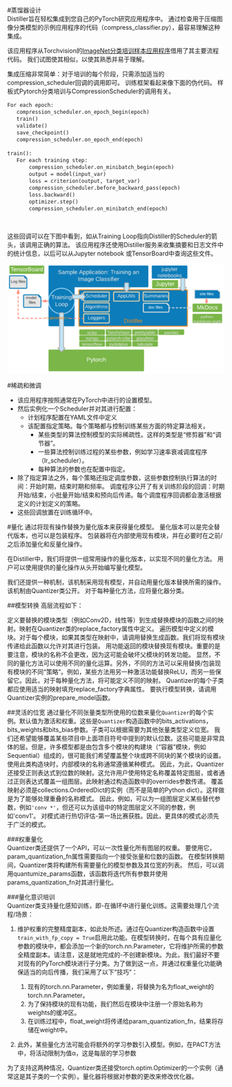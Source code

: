 
#蒸馏器设计<br>
Distiller旨在轻松集成到您自己的PyTorch研究应用程序中。
通过检查用于压缩图像分类模型的示例应用程序的代码（compress_classifier.py），最容易理解这种集成。

该应用程序从Torchvision的[ImageNet分类培训样本应用程序](https://github.com/pytorch/examples/tree/master/imagenet "标题")借用了其主要流程代码。 我们试图使其相似，以使其熟悉并易于理解。

集成压缩非常简单：对于培训的每个阶段，只需添加适当的compression_scheduler回调的调用即可。 训练框架看起来像下面的伪代码。 样板式Pytorch分类培训与CompressionScheduler的调用有关。

 ```textmate
For each epoch:
    compression_scheduler.on_epoch_begin(epoch)
    train()
    validate()
    save_checkpoint()
    compression_scheduler.on_epoch_end(epoch)

train():
    For each training step:
        compression_scheduler.on_minibatch_begin(epoch)
        output = model(input_var)
        loss = criterion(output, target_var)
        compression_scheduler.before_backward_pass(epoch)
        loss.backward()
        optimizer.step()
        compression_scheduler.on_minibatch_end(epoch)



```
这些回调可以在下图中看到，如从Training Loop指向Distiller的Scheduler的箭头，该调用正确的算法。 该应用程序还使用Distiller服务来收集摘要和日志文件中的统计信息，以后可以从Jupyter notebook 或TensorBoard中查询这些文件。



![流程](.\img\distiller-design.png)

#稀疏和微调
* 该应用程序按照通常在PyTorch中进行的设置模型。
* 然后实例化一个Scheduler并对其进行配置：
    + 计划程序配置在YAML文件中定义
    + 该配置指定策略。每个策略都与控制训练某些方面的特定算法相关。
        - 某些类型的算法控制模型的实际稀疏性。这样的类型是“修剪器”和“调节器”。
        - 一些算法控制训练过程的某些参数，例如学习速率衰减调度程序（lr_scheduler）。
        - 每种算法的参数也在配置中指定。
* 除了指定算法之外，每个策略还指定调度参数，这些参数控制执行算法的时间：开始时期，结束时期和频率。
调度程序公开了有关训练阶段的回调：时期开始/结束，小批量开始/结束和预向后传递。每个调度程序回调都会激活根据定义的计划定义的策略。
* 这些回调放置在训练循环中。

#量化
通过将现有操作替换为量化版本来获得量化模型。 量化版本可以是完全替代版本，也可以是包装程序。 包装器将在内部使用现有模块，并在必要时在之前/之后添加量化和反量化操作。

在Distiller中，我们将提供一组常用操作的量化版本，以实现不同的量化方法。 用户可以使用提供的量化操作从头开始编写量化模型。

我们还提供一种机制，该机制采用现有模型，并自动用量化版本替换所需的操作。 该机制由Quantizer类公开。 对于每种量化方法，应将量化器分类。


##模型转换
高层流程如下：

定义要替换的模块类型（例如Conv2D，线性等）到生成替换模块的函数之间的映射。映射在Quantizer类的replace_factory属性中定义。
遍历模型中定义的模块。对于每个模块，如果其类型在映射中，请调用替换生成函数。我们将现有模块传递给此函数以允许对其进行包装。
用功能返回的模块替换现有模块。重要的是要注意，模块的名称不会更改，因为这可能会破坏父模块的转发功能。
显然，不同的量化方法可以使用不同的量化运算。另外，不同的方法可以采用替换/包装现有模块的不同“策略”。例如，某些方法用另一种激活功能替换ReLU，而另一些保留它。因此，对于每种量化方法，将可能定义不同的映射。
Quantizer的每个子类都应使用适当的映射填充replace_factory字典属性。
要执行模型转换，请调用Quantizer实例的prepare_model函数。

##灵活的位宽
通过量化不同张量类型所使用的位数来量化```Quantizer```的每个实例。默认值为激活和权重。这些是```Quantizer```构造函数中的bits_activations，bits_weights和bits_bias参数。子类可以根据需要为其他张量类型定义位宽。
我们还希望能够覆盖某些项目中上面项目符号中提到的默认位数。这些可能是非常具体的层。但是，许多模型都是由包含多个模块的构建块（“容器”模块，例如Sequential）组成的，很可能我们希望覆盖整个块或跨不同块的某个模块的设置。使用此类构造块时，内部模块的名称通常遵循某种模式。
因此，为此，Quantizer还接受正则表达式到位数的映射。这允许用户使用特定名称覆盖特定图层，或者通过正则表达式覆盖一组图层。此映射通过构造函数中的overrides参数传递。
覆盖映射必须是collections.OrderedDict的实例（而不是简单的Python dict）。这样做是为了能够处理重叠的名称模式。
因此，例如，可以为一组图层定义某些替代参数，例如```'conv *'```，但还可以为该组中的特定图层定义不同的参数，例如'conv1'。
对模式进行热切评估-第一场比赛获胜。因此，更具体的模式必须先于广泛的模式。


###权重量化<br>
Quantizer类还提供了一个API，可以一次性量化所有图层的权重。 要使用它，param_quantization_fn属性需要指向一个接受张量和位数的函数。 在模型转换期间，Quantizer类将构建所有需要量化的模型参数及其位宽的列表。 然后，可以调用quantumize_params函数，该函数将迭代所有参数并使用params_quantization_fn对其进行量化。

###量化意识培训<br>
Quantizer类支持量化感知训练，即-在循环中进行量化训练。这需要处理几个流程/场景：

1. 维护权重的完整精度副本，如此处所述。通过在Quantizer构造函数中设置```train_with_fp_copy = True```启用此功能。在模型转换时，在每个具有应量化参数的模块中，都会添加一个新的torch.nn.Parameter，它将维护所需的参数全精度副本。请注意，这是就地完成的-不创建新模块。为此，我们最好不要对现有的PyTorch模块进行子分类。为了做到这一点，并通过权重量化功能确保适当的向后传播，我们采用了以下“技巧”：

    1. 现有的torch.nn.Parameter，例如重量，将替换为名为float_weight的torch.nn.Parameter。
    2. 为了保持模块的现有功能，我们然后在模块中注册一个原始名称为weights的缓冲区。
    3. 在训练过程中，float_weight将传递给param_quantization_fn，结果将存储在weight中。
2. 此外，某些量化方法可能会将额外的学习参数引入模型。例如，在PACT方法中，将活动限制为值α，这是每层的学习参数

为了支持这两种情况，Quantizer类还接受torch.optim.Optimizer的一个实例（通常这是其子类的一个实例）。量化器将根据对参数的更改来修改优化器。
